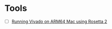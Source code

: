 # Tools

- [ ] [Running Vivado on ARM64 Mac using Rosetta 2](https://gist.github.com/sohnryang/ca5d2512f7c6e0bab87843dbf1a3708f)
